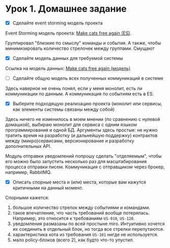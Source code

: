 # Урок 1. Домашнее задание

- [x] Сделайте event storming модель проекта

Event Storming модель проекта: [Make cats free again (ES)](https://miro.com/app/board/uXjVNMqmJhE=/?moveToWidget=3458764570663172004&cot=14).

Группировал "близкие по смыслу" команды и события. А также, чтобы минимизировать количество стрелочек между группами. Смущают 

- [x] Сделайте модель данных для требуемой системы

Ссылка на модель данных: [Make cats free again (модель)](https://lucid.app/documents/view/7df896ef-960b-4436-9f67-97c6eb9d2138)

- [ ] Сделайте общую модель всех полученных коммуникаций в системе

Здесь наверное не очень понял, если у меня монолит, есть ли коммуникации по данным. А коммуникация по событиям есть в ES.

- [x] Выберите подходящую реализацию проекта (монолит или сервисы, как элементы системы связаны между собой)

Здесь ничего не изменилось в моем мнении (по сравнению с нулевой домашкой), 
выбираю монолит для сервиса с одним языком программирования и одной БД.
Аргументы здесь простые: не нужно тратить время на разработку (и дальнейшую поддержку) контрактов между
(микро)сервисами, версионирование и разработку дополнительных API.

Модуль отправки уведомлений попрошу сделать "отделяемым", чтобы его можно было запустить несколько раз для масштабирования
процесса отправки писем. Коммуникация с отправщиком через брокер, например, RabbitMQ.

- [x] Описать спорные места и (или) места, которые вам кажутся критичными на данный момент.

Спорными кажется:

1. большое количество стрелок между событиями и командами.
2. такое впечатление, что часть требований вообще потерялась. Например, это относится к требованиям `US-010`, `US-120`.
3. уведомления размазаны по всей простыне miro. Интуитивно хочется их соединить в отдельный блок, но тогда все стрелки перепутаются.
4. характеристика кота из требования `US-101` нигде не используется.
5. мало policy-блоков (всего 2), как будто что-то упустил.
